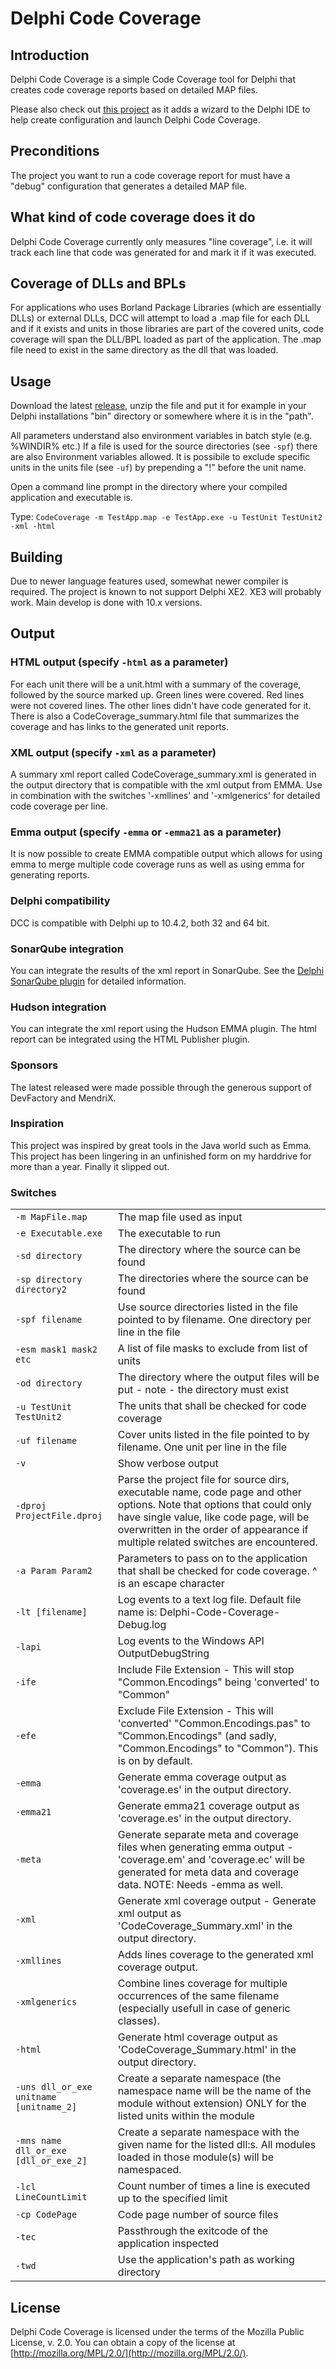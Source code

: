 # Delphi Code Coverage

## Introduction
Delphi Code Coverage is a simple Code Coverage tool for Delphi that creates code coverage reports 
based on detailed MAP files.

Please also check out [this project](http://code.google.com/p/delphi-code-coverage-wizard/) as it adds a wizard to the 
Delphi IDE to help create configuration and launch Delphi Code Coverage.

## Preconditions
The project you want to run a code coverage report for must have a "debug" configuration that generates a 
detailed MAP file.

## What kind of code coverage does it do
Delphi Code Coverage currently only measures "line coverage", i.e. it will track each line that code was generated for 
and mark it if it was executed.

## Coverage of DLLs and BPLs
For applications who uses Borland Package Libraries (which are essentially DLLs) or external DLLs, DCC will attempt to 
load a .map file for each DLL and if it exists and units in those libraries are part of the covered units, 
code coverage will span the DLL/BPL loaded as part of the application. The .map file need to exist in the same 
directory as the dll that was loaded.

## Usage
Download the latest [release](https://github.com/DelphiCodeCoverage/DelphiCodeCoverage/releases), 
unzip the file and put it for example in your Delphi installations "bin" directory or somewhere where it is in 
the "path". 

All parameters understand also environment variables in batch style (e.g. %WINDIR% etc.)
If a file is used for the source directories (see `-spf`) there are also Environment variables allowed.
It is possibile to exclude specific units in the units file (see `-uf`) by prepending a "!" before the unit name.

Open a command line prompt in the directory where your compiled application and executable is. 

Type: `CodeCoverage -m TestApp.map -e TestApp.exe -u TestUnit TestUnit2 -xml -html`

## Building

Due to newer language features used, somewhat newer compiler is required. The project is known to not support Delphi XE2.
XE3 will probably work. Main develop is done with 10.x versions.

## Output
### HTML output (specify `-html` as a parameter)
For each unit there will be a unit.html with a summary of the coverage, followed by the source marked up. 
Green lines were covered. Red lines were not covered lines. The other lines didn't have code generated for it. 
There is also a CodeCoverage_summary.html file that summarizes the coverage and has links to the generated unit reports.

### XML output (specify `-xml` as a parameter)
A summary xml report called CodeCoverage_summary.xml is generated in the output directory that is compatible with the 
xml output from EMMA. Use in combination with the switches '-xmllines' and '-xmlgenerics' for detailed code coverage per line.

### Emma output (specify `-emma` or `-emma21` as a parameter)
It is now possible to create EMMA compatible output which allows for using emma to merge multiple code coverage runs as 
well as using emma for generating reports.

### Delphi compatibility
DCC is compatible with Delphi up to 10.4.2, both 32 and 64 bit.

### SonarQube integration
You can integrate the results of the xml report in SonarQube. See the [Delphi SonarQube plugin](https://github.com/mendrix/SonarDelphi)
for detailed information.

### Hudson integration
You can integrate the xml report using the Hudson EMMA plugin. The html report can be integrated using the 
HTML Publisher plugin.

### Sponsors
The latest released were made possible through the generous support of DevFactory and MendriX.

### Inspiration
This project was inspired by great tools in the Java world such as Emma. This project has been lingering in an 
unfinished form on my harddrive for more than a year. Finally it slipped out.

### Switches
<table>
    <tr><td><code>-m MapFile.map</code></td><td>The map file used as input</td></tr>
    <tr><td><code>-e Executable.exe</code></td><td>The executable to run</td></tr>
    <tr><td><code>-sd directory</code></td><td>The directory where the source can be found</td></tr>
    <tr><td><code>-sp directory directory2</code></td><td>The directories where the source can be found</td></tr>
    <tr><td><code>-spf filename</code></td><td>Use source directories listed in the file pointed to by filename. One directory per line in the file</td></tr>
    <tr><td><code>-esm mask1 mask2 etc</code></td><td>A list of file masks to exclude from list of units</td></tr>
    <tr><td><code>-od directory</code></td><td>The directory where the output files will be put - note - the directory must exist</td></tr>
    <tr><td><code>-u TestUnit TestUnit2</code></td><td>The units that shall be checked for code coverage</td></tr>
    <tr><td><code>-uf filename</code></td><td>Cover units listed in the file pointed to by filename. One unit per line in the file</td></tr>
    <tr><td><code>-v</code></td><td>Show verbose output</td></tr>
    <tr><td><code>-dproj ProjectFile.dproj</code></td><td>Parse the project file for source dirs, executable name, code page and other options. Note that options that could only have single value, like code page, will be overwritten in the order of appearance if multiple related switches are encountered.</td></tr>
    <tr><td><code>-a Param Param2</code></td><td>Parameters to pass on to the application that shall be checked for code coverage. ^ is an escape character</td></tr>
    <tr><td><code>-lt [filename]</code></td><td>Log events to a text log file. Default file name is: Delphi-Code-Coverage-Debug.log</td></tr>
    <tr><td><code>-lapi</code></td><td>Log events to the Windows API OutputDebugString</td></tr>
    <tr><td><code>-ife</code></td><td>Include File Extension - This will stop "Common.Encodings" being 'converted' to "Common"</td></tr>
    <tr><td><code>-efe</code></td><td>Exclude File Extension - This will 'converted' "Common.Encodings.pas" to "Common.Encodings" (and sadly, "Common.Encodings" to "Common"). This is on by default.</td></tr>
    <tr><td><code>-emma</code></td><td>Generate emma coverage output as 'coverage.es' in the output directory.</td></tr>
    <tr><td><code>-emma21</code></td><td>Generate emma21 coverage output as 'coverage.es' in the output directory.</td></tr>	
    <tr><td><code>-meta</code></td><td>Generate separate meta and coverage files when generating emma output - 'coverage.em' and 'coverage.ec' will be generated for meta data and coverage data. NOTE: Needs -emma as well.</td></tr>
    <tr><td><code>-xml</code></td><td>Generate xml coverage output - Generate xml output as 'CodeCoverage_Summary.xml' in the output directory.</td></tr>
    <tr><td><code>-xmllines</code></td><td>Adds lines coverage to the generated xml coverage output.</td></tr>
    <tr><td><code>-xmlgenerics</code></td><td>Combine lines coverage for multiple occurrences of the same filename (especially usefull in case of generic classes).</td></tr>	
    <tr><td><code>-html</code></td><td>Generate html coverage output as 'CodeCoverage_Summary.html' in the output directory.</td></tr>
    <tr><td><code>-uns dll_or_exe unitname [unitname_2]</code></td><td>Create a separate namespace (the namespace name will be the name of the module without extension) ONLY for the listed units within the module</td></tr>
    <tr><td><code>-mns name dll_or_exe [dll_or_exe_2]</code></td><td>Create a separate namespace with the given name for the listed dll:s. All modules loaded in those module(s) will be namespaced.</td></tr>
    <tr><td><code>-lcl LineCountLimit</code></td><td>Count number of times a line is executed up to the specified limit</td></tr>
    <tr><td><code>-cp CodePage</code></td><td>Code page number of source files</td></tr>
    <tr><td><code>-tec</code></td><td>Passthrough the exitcode of the application inspected</td></tr>
    <tr><td><code>-twd</code></td><td>Use the application's path as working directory</td></tr>
</table>

## License

Delphi Code Coverage is licensed under the terms of the Mozilla Public
License, v. 2.0. You can obtain a copy of the license at [http://mozilla.org/MPL/2.0/](http://mozilla.org/MPL/2.0/).
